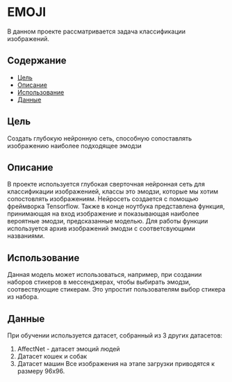 # EMOJI

В данном проекте рассматривается задача классификации изображений.

## Содержание
- [Цель](#цель)
- [Описание](#описание)
- [Использование](#использование)
- [Данные](#Данные)

## Цель

Создать глубокую нейронную сеть, способную сопоставлять изображению наиболее подходящее эмодзи

## Описание

В проекте используется глубокая сверточная нейронная сеть для классификации изображенией, классы это эмодзи, которые мы хотим сопостовлять изображениям.
Нейросеть создается с помощью фреймворка Tensorflow.
Также в конце ноутбука представлена функция, принимающая на вход изображение и показывающая наиболее вероятные эмодзи, предсказанные моделью. 
Для работы функции используется архив изображений эмодзи с соответсвующими названиями.
## Использование

Данная модель может использоваться, например, при создании наборов стикеров в мессенджерах, чтобы выбирать эмодзи, соотвествующие стикерам. Это упростит пользователям выбор стикера из набора.

## Данные

При обучении используется датасет, собранный из 3 других датасетов:
1. AffectNet - датасет эмоций людей
2. Датасет кошек и собак
3. Датасет машин
Все изображения на этапе загрузки приводятся к размеру 96х96.
